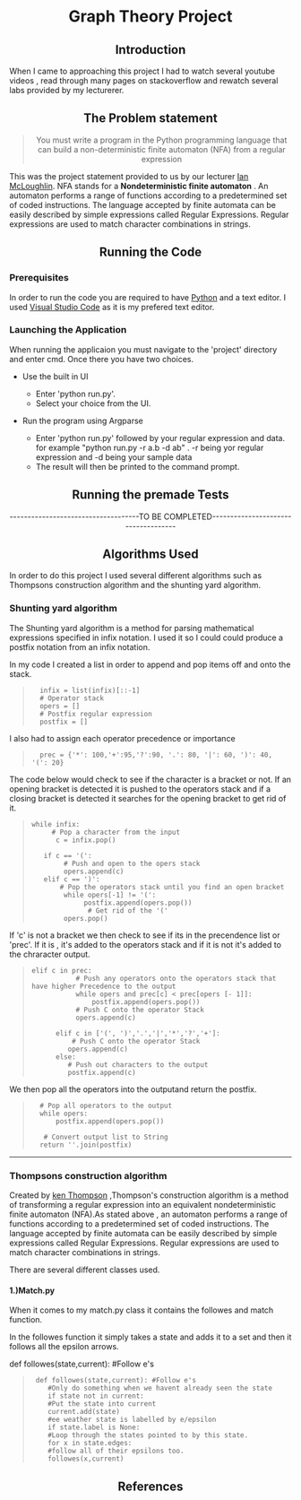# <div align="center"> Graph Theory Project </div>

## <div align="center">Introduction</div>
When I came to approaching this project I had to watch several youtube videos , read through many pages on stackoverflow and rewatch several labs provided by my lecturerer. 

## <div align="center">The Problem statement</div>
 > <div align="center"> You must write a program in the Python programming language that can
 > build a non-deterministic finite automaton (NFA) from a regular expression </div>

This was the project statement provided to us by our lecturer [Ian McLoughlin](https://github.com/ianmcloughlin).
NFA stands for a **Nondeterministic finite automaton** . An automaton performs a range of functions according to a predetermined set
of coded instructions. The language accepted by finite automata can be easily described by simple expressions 
called Regular Expressions. Regular expressions are used to match character combinations in strings.

## <div align="center">Running the Code</div>
### Prerequisites
In order to run the code you are required to have [Python](https://www.python.org/) and a text editor. I used [Visual Studio Code](https://code.visualstudio.com/) as it is my prefered text editor.

### Launching the Application

When running the applicaion you must navigate to the 'project' directory and enter cmd. Once there you have two choices.

* Use the built in UI
  * Enter 'python run.py'.
  * Select your choice from the UI.
  
* Run the program using Argparse 
  * Enter 'python run.py' followed by your regular expression and data.
    for example "python run.py -r a.b -d ab" . -r being yor regular expression and -d being your sample data
  * The result will then be printed to the command prompt.
  
## <div align="center">Running the premade Tests</div>

<div align="center">------------------------------------TO BE COMPLETED------------------------------------</div>

 ## <div align="center">Algorithms Used</div>
   
 In order to do this project I used several different algorithms such as Thompsons construction algorithm and the shunting yard algorithm.
 
 ### Shunting yard algorithm
 The Shunting yard algorithm is a method for parsing mathematical expressions specified in infix notation.
 I used it so I could could produce a postfix notation from an infix notation.
 
 
  In my code I created a list in order to append and pop items off and onto the stack.
 
> ```
>   infix = list(infix)[::-1]
>   # Operator stack
>   opers = []
>   # Postfix regular expression
>   postfix = []
> ```

I also had to assign each operator precedence or importance
> ```
>   prec = {'*': 100,'+':95,'?':90, '.': 80, '|': 60, ')': 40, '(': 20}
> ```


The code below would check to see if the character is a bracket or not. If an opening bracket is detected it is pushed to the operators stack and if a closing bracket is detected it searches for the opening bracket to get rid of it.

> ```
> while infix:
>      # Pop a character from the input
>       c = infix.pop()
>
>    if c == '(':
>         # Push and open to the opers stack
>         opers.append(c)
>    elif c == ')':
>        # Pop the operators stack until you find an open bracket
>         while opers[-1] != '(':
>              postfix.append(opers.pop())
>               # Get rid of the '('
>         opers.pop()
> ```

If 'c' is not a bracket we then check to see if its in the precendence list or 'prec'. If it is , it's added to the operators stack and if it is not it's added to the chraracter output.

>```
>elif c in prec:
>            # Push any operators onto the operators stack that have higher Precedence to the output
>            while opers and prec[c] < prec[opers [- 1]]:
>                postfix.append(opers.pop())
>            # Push C onto the operator Stack
>            opers.append(c)
>
>       elif c in ['(', ')','.','|','*','?','+']:
>           # Push C onto the operator Stack
>          opers.append(c)
>       else:
>          # Push out characters to the output
>          postfix.append(c)
>```

We then pop all the operators into the outputand return the postfix.

>```
>   # Pop all operators to the output
>   while opers:
>       postfix.append(opers.pop())
>
>    # Convert output list to String
>   return ''.join(postfix)
 >```

<hr>

 ### Thompsons construction algorithm
 
Created by [ken Thompson](https://en.wikipedia.org/wiki/Ken_Thompson) ,Thompson's construction algorithm  is a method of transforming a regular expression into an equivalent nondeterministic finite automaton (NFA).As stated above , an automaton performs a range of functions according to a predetermined set of coded instructions. The language accepted by finite automata can be easily described by simple expressions called Regular Expressions. Regular expressions are used to match character combinations in strings.


There are several different classes used.

#### 1.)Match.py
When it comes to my match.py class it contains the followes and match function.

In the followes function it simply takes a state and adds it to a set and then it follows all the epsilon arrows.

def followes(state,current): #Follow e's
   
> ```
>  def followes(state,current): #Follow e's
>     #Only do something when we havent already seen the state
>     if state not in current:       
>     #Put the state into current
>     current.add(state)
>     #ee weather state is labelled by e/epsilon
>     if state.label is None:
>     #Loop through the states pointed to by this state.
>     for x in state.edges:
>     #follow all of their epsilons too.
>     followes(x,current)
> ```

## <div align="center">References</div>





